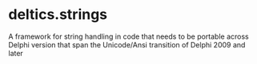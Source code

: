 # deltics.strings
A framework for string handling in code that needs to be portable across Delphi version that span the Unicode/Ansi transition of Delphi 2009 and later
